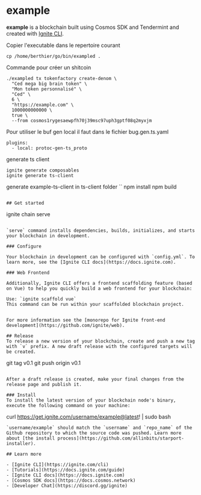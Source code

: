 # example
**example** is a blockchain built using Cosmos SDK and Tendermint and created with [Ignite CLI](https://ignite.com/cli).

Copier l'executable dans le repertoire courant
```
cp /home/berthier/go/bin/exampled .
```

Commande pour créer un shitcoin
```
./exampled tx tokenfactory create-denom \
  "Ced mega big brain token" \
  "Mon token personnalisé" \
  "Ced" \
  6 \
  "https://example.com" \
  1000000000000 \
  true \
  --from cosmos1rygesaewpfh70j39msc97uph3gptf08q2myxjm
```

Pour utiliser le buf gen local il faut
dans le fichier bug.gen.ts.yaml
```
plugins:
  - local: protoc-gen-ts_proto
```

generate ts client
```
ignite generate composables
ignite generate ts-client
```

generate example-ts-client
in ts-client folder
``
npm install
npm build
```

## Get started

```
ignite chain serve
```

`serve` command installs dependencies, builds, initializes, and starts your blockchain in development.

### Configure

Your blockchain in development can be configured with `config.yml`. To learn more, see the [Ignite CLI docs](https://docs.ignite.com).

### Web Frontend

Additionally, Ignite CLI offers a frontend scaffolding feature (based on Vue) to help you quickly build a web frontend for your blockchain:

Use: `ignite scaffold vue`
This command can be run within your scaffolded blockchain project.


For more information see the [monorepo for Ignite front-end development](https://github.com/ignite/web).

## Release
To release a new version of your blockchain, create and push a new tag with `v` prefix. A new draft release with the configured targets will be created.

```
git tag v0.1
git push origin v0.1
```

After a draft release is created, make your final changes from the release page and publish it.

### Install
To install the latest version of your blockchain node's binary, execute the following command on your machine:

```
curl https://get.ignite.com/username/example@latest! | sudo bash
```
`username/example` should match the `username` and `repo_name` of the Github repository to which the source code was pushed. Learn more about [the install process](https://github.com/allinbits/starport-installer).

## Learn more

- [Ignite CLI](https://ignite.com/cli)
- [Tutorials](https://docs.ignite.com/guide)
- [Ignite CLI docs](https://docs.ignite.com)
- [Cosmos SDK docs](https://docs.cosmos.network)
- [Developer Chat](https://discord.gg/ignite)
